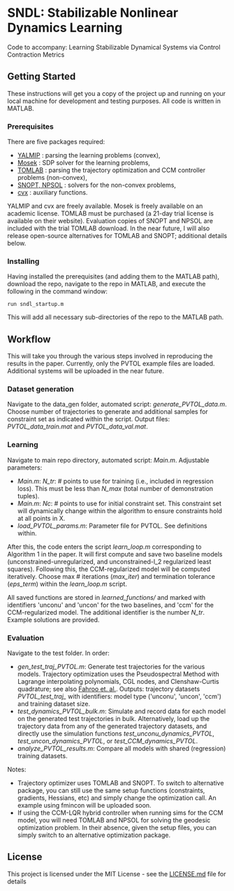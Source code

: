 # SNDL: Stabilizable Nonlinear Dynamics Learning

Code to accompany: Learning Stabilizable Dynamical Systems via Control Contraction Metrics

## Getting Started

These instructions will get you a copy of the project up and running on your local machine for development and testing purposes. All code is written in MATLAB.

### Prerequisites

There are five packages required: 
* [YALMIP](https://yalmip.github.io/) : parsing the learning problems (convex), 
* [Mosek](https://www.mosek.com/) : SDP solver for the learning problems, 
* [TOMLAB](https://tomopt.com/tomlab/) : parsing the trajectory optimization and CCM controller problems (non-convex), 
* [SNOPT, NPSOL](https://ccom.ucsd.edu/~optimizers/) : solvers for the non-convex problems,
* [cvx](http://cvxr.com/cvx/download/) : auxiliary functions. 

YALMIP and cvx are freely available. Mosek is freely available on an academic license. TOMLAB must be purchased (a 21-day trial license is available on their website). Evaluation copies of SNOPT and NPSOL are included with the trial TOMLAB download. In the near future, I will also release open-source alternatives for TOMLAB and SNOPT; additional details below. 

### Installing

Having installed the prerequisites (and adding them to the MATLAB path), download the repo, navigate to the repo in MATLAB, and execute the following in the command window:

```
run sndl_startup.m
```

This will add all necessary sub-directories of the repo to the MATLAB path.

## Workflow

This will take you through the various steps involved in reproducing the results in the paper. Currently, only the PVTOL example files are loaded. Additional systems will be uploaded in the near future.

### Dataset generation

Navigate to the data_gen folder, automated script: *generate_PVTOL_data.m*. Choose number of trajectories to generate and additional samples for constraint set as indicated within the script. Output files: *PVTOL_data_train.mat* and *PVTOL_data_val.mat*. 

### Learning

Navigate to main repo directory, automated script: *Main.m*. Adjustable parameters: 
* *Main.m*: *N_tr*: # points to use for training (i.e., included in regression loss). This must be less than *N_max* (total number of demonstration tuples).
* *Main.m*: *Nc*: # points to use for initial constraint set. This constraint set will dynamically change within the algorithm to ensure constraints hold at all points in X. 
* *load_PVTOL_params.m*: Parameter file for PVTOL. See definitions within.  

After this, the code enters the script *learn_loop.m* corresponding to Algorithm 1 in the paper. It will first compute and save two baseline models (unconstrained-unregularized, and unconstrained-l_2 regularized least squares). Following this, the CCM-regularized model will be computed iteratively. Choose max # iterations (*max_iter*) and termination tolerance (*eps_term*) within the *learn_loop.m* script.

All saved functions are stored in *learned_functions/* and marked with identifiers 'unconu' and 'uncon' for the two baselines, and 'ccm' for the CCM-regularized model. The additional identifier is the number *N_tr*. Example solutions are provided.

### Evaluation

Navigate to the test folder. In order:
* *gen_test_traj_PVTOL.m*: Generate test trajectories for the various models. Trajectory optimization uses the Pseudospectral Method with Lagrange interpolating polynomials, CGL nodes, and Clenshaw-Curtis quadrature; see also [Fahroo et. al.](https://arc-aiaa-org.stanford.idm.oclc.org/doi/pdfplus/10.2514/2.4862). Outputs: trajectory datasets *PVTOL_test_traj_* with identifiers: model type ('unconu', 'uncon', 'ccm') and training dataset size. 
* *test_dynamics_PVTOL_bulk.m*: Simulate and record data for each model on the generated test trajectories in bulk. Alternatively, load up the trajectory data from any of the generated trajectory datasets, and directly use the simulation functions *test_unconu_dynamics_PVTOL*, *test_uncon_dynamics_PVTOL*, or *test_CCM_dynamics_PVTOL*. 
* *analyze_PVTOL_results.m*: Compare all models with shared (regression) training datasets. 

Notes: 
* Trajectory optimizer uses TOMLAB and SNOPT. To switch to alternative package, you can still use the same setup functions (constraints, gradients, Hessians, etc) and simply change the optimization call. An example using fmincon will be uploaded soon. 
* If using the CCM-LQR hybrid controller when running sims for the CCM model, you will need TOMLAB and NPSOL for solving the geodesic optimization problem. In their absence, given the setup files, you can simply switch to an alternative optimization package. 

## License

This project is licensed under the MIT License - see the [LICENSE.md](LICENSE.md) file for details

